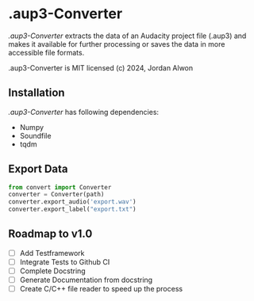 # .aup3-Converter
*.aup3-Converter* extracts the data of an Audacity project file (.aup3) and makes it available for further processing or saves the data in more accessible file formats.

.aup3-Converter is MIT licensed
(c) 2024, Jordan Alwon

## Installation
*.aup3-Converter* has following dependencies:
- Numpy
- Soundfile
- tqdm

## Export Data
```python
from convert import Converter
converter = Converter(path)
converter.export_audio('export.wav')
converter.export_label("export.txt")
```

## Roadmap to v1.0
- [ ] Add Testframework
- [ ] Integrate Tests to Github CI
- [ ] Complete Docstring
- [ ] Generate Documentation from docstring
- [ ] Create C/C++ file reader to speed up the process